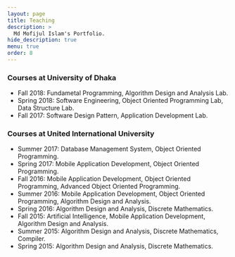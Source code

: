 ```yaml
---
layout: page
title: Teaching
description: >
  Md Mofijul Islam's Portfolio.
hide_description: true
menu: true
order: 8
---
```

### Courses at University of Dhaka
* Fall 2018: Fundametal Programming, Algorithm Design and Analysis Lab.
* Spring 2018: Software Engineering, Object Oriented Programming Lab, Data Structure Lab.
* Fall 2017: Software Design Pattern, Application Development Lab.

### Courses at United International University
* Summer 2017: Database Management System, Object Oriented Programming.
* Spring 2017: Mobile Application Development, Object Oriented Programming.
* Fall 2016: Mobile Application Development, Object Oriented Programming, Advanced Object Oriented Programming.
* Summer 2016: Mobile Application Development, Object Oriented Programming, Algorithm Design and Analysis.
* Spring 2016: Algorithm Design and Analysis, Discrete Mathematics.
* Fall 2015: Artificial Intelligence, Mobile Application Development, Algorithm Design and Analysis.
* Summer 2015: Algorithm Design and Analysis, Discrete Mathematics, Compiler.
* Spring 2015: Algorithm Design and Analysis, Discrete Mathematics.
